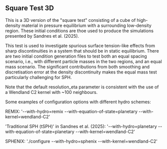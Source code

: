 Square Test 3D
--------------

This is a 3D version of the "square test" consisting of a
cube of high-density material in pressure equilibrium with
a surrounding low-density region. These initial conditions
are thoe used to produce the simulations presented by
Sandnes et al. (2025).

This test is used to investigate spurious surface tension-like 
effects from sharp discontinuities in a system that should be 
in static equilibrium. There are two initial condition generation
files to test both an equal spacing scenario, i.e., with 
different particle masses in the two regions, and an equal mass 
scenario. The significant contributions from both smoothing and 
discretisation error at the density discontinuity makes the equal 
mass test particularly challenging for SPH.

Note that the default resolution_eta parameter is consistent
with the use of a Wendland C2 kernel with ~100 neighbours.

Some examples of configuration options with different hydro schemes: 

REMIX:
'--with-hydro=remix --with-equation-of-state=planetary --with-kernel=wendland-C2'

'Traditional SPH (tSPH)' in Sandnes et al. (2025): 
'--with-hydro=planetary --with-equation-of-state=planetary --with-kernel=wendland-C2'

SPHENIX: 
'./configure --with-hydro=sphenix --with-kernel=wendland-C2'

